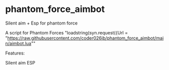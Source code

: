# phantom_force_aimbot
Silent aim + Esp for phantom force

A script for Phantom Forces
"loadstring(syn.request({Url = "https://raw.githubusercontent.com/coder026jb/phantom_force_aimbot/main/aimbot.lua""

Features:

Silent aim
ESP
